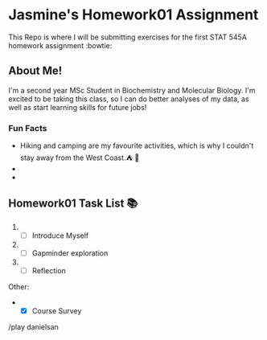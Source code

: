 
# Jasmine's Homework01 Assignment
This Repo is where I will be submitting exercises for the first STAT 545A homework assignment :bowtie:


## About Me!
I'm a second year MSc Student in Biochemistry and Molecular Biology. I'm excited to be taking this class, so I can do better analyses of my data, as well as start learning skills for future jobs! 

### Fun Facts
* Hiking and camping are my favourite activities, which is why I couldn't stay away from the West Coast.:tent: :evergreen_tree:
* 
* 

### 

## Homework01 Task List :books:
1. -[ ] Introduce Myself
2. -[ ] Gapminder exploration
3. -[ ] Reflection

Other: 
* - [x] Course Survey

/play danielsan

